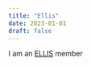 ```yaml
---
title: "Ellis"
date: 2023-01-01
draft: false
---
```


I am an <a href="https://ellis.eu/members">ELLIS</a> member